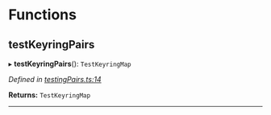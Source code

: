 

# Functions

<a id="testkeyringpairs"></a>

##  testKeyringPairs

▸ **testKeyringPairs**(): `TestKeyringMap`

*Defined in [testingPairs.ts:14](https://github.com/polkadot-js/common/blob/75c09a9/packages/keyring/src/testingPairs.ts#L14)*

**Returns:** `TestKeyringMap`

___

